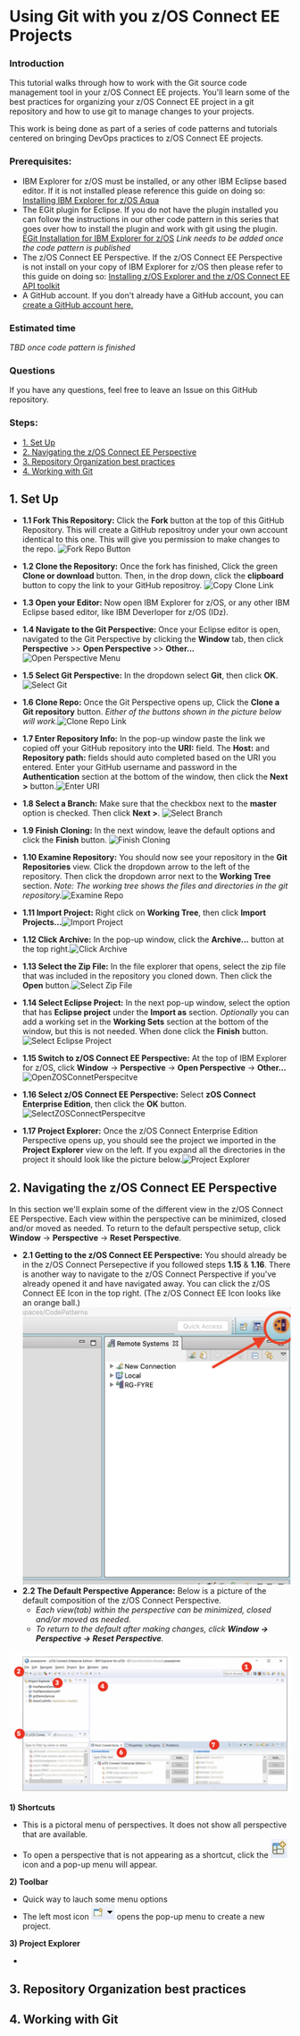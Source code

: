 # Using Git with you z/OS Connect EE Projects <!-- omit in toc -->

### Introduction

This tutorial walks through how to work with the Git source code management tool in your z/OS Connect EE projects. You'll learn some of the best practices for organizing your z/OS Connect EE project in a git repository and how to use git to manage changes to your projects.

This work is being done as part of a series of code patterns and tutorials centered on bringing DevOps practices to z/OS Connect EE projects.

### Prerequisites:

- IBM Explorer for z/OS must be installed, or any other IBM Eclipse based editor. If it is not installed please reference this guide on doing so: [Installing IBM Explorer for z/OS Aqua](https://www.ibm.com/support/knowledgecenter/en/SSBDYH_3.2/com.ibm.zexpl.install.client.doc/topics/install20.html)
- The EGit plugin for Eclipse. If you do not have the plugin installed you can follow the instructions in our other code pattern in this series that goes over how to install the plugin and work with git using the plugin. [EGit Installation for IBM Explorer for z/OS]() _Link needs to be added once the code pattern is published_
- The z/OS Connect EE Perspective. If the z/OS Connect EE Perspective is not install on your copy of IBM Explorer for z/OS then please refer to this guide on doing so: [Installing z/OS Explorer and the z/OS Connect EE API toolkit](https://www.ibm.com/support/knowledgecenter/SS4SVW_beta/installing/install_explorer.html)
- A GitHub account. If you don't already have a GitHub account, you can [create a GitHub account here.](https://github.com/join)

### Estimated time

_TBD once code pattern is finished_

### Questions

If you have any questions, feel free to leave an Issue on this GitHub repository.

### Steps: <!-- omit in toc -->

- [1. Set Up](#1-set-up)
- [2. Navigating the z/OS Connect EE Perspective](#2-navigating-the-zos-connect-ee-perspective)
- [3. Repository Organization best practices](#3-repository-organization-best-practices)
- [4. Working with Git](#4-working-with-git)

## 1. Set Up

- **1.1 Fork This Repository:** Click the **Fork** button at the top of this GitHub Repository. This will create a GitHub repositroy under your own account identical to this one. This will give you permission to make changes to the repo.
  ![Fork Repo Button](docs/images/1.1-ForkRepo.png)

- **1.2 Clone the Repository:** Once the fork has finished, Click the green **Clone or download** button. Then, in the drop down, click the **clipboard** button to copy the link to your GitHub repositroy.
  ![Copy Clone Link](docs/images/1.2-CopyCloneLink.png)

- **1.3 Open your Editor:** Now open IBM Explorer for z/OS, or any other IBM Eclipse based editor, like IBM Deverloper for z/OS (IDz).
- **1.4 Navigate to the Git Perspective:** Once your Eclipse editor is open, navigated to the Git Perspective by clicking the **Window** tab, then click **Perspective** >> **Open Perspective** >> **Other...**
  ![Open Perspective Menu](docs/images/1.4-OpenPerspectiveMenu.png)

- **1.5 Select Git Perspective:** In the dropdown select **Git**, then click **OK**. ![Select Git](docs/images/1.5-SelectGit.png)
- **1.6 Clone Repo:** Once the Git Perspective opens up, Click the **Clone a Git repository** button. _Either of the buttons shown in the picture below will work._![Clone Repo Link](docs/images/1.6-CloneRepoLink.png)
- **1.7 Enter Repository Info:** In the pop-up window paste the link we copied off your GitHub repository into the **URI:** field. The **Host:** and **Repository path:** fields should auto completed based on the URI you entered. Enter your GitHub username and password in the **Authentication** section at the bottom of the window, then click the **Next >** button.![Enter URI](docs/images/1.7-EnterURI.png)
- **1.8 Select a Branch:** Make sure that the checkbox next to the **master** option is checked. Then click **Next >**. ![Select Branch](docs/images/1.8-SelectBranch.png)
- **1.9 Finish Cloning:** In the next window, leave the default options and click the **Finish** button. ![Finish Cloning](docs/images/1.9-FinishCloning.png)
- **1.10 Examine Repository:** You should now see your repository in the **Git Repositories** view. Click the dropdown arrow to the left of the repository. Then click the dropdown arror next to the **Working Tree** section. _Note: The working tree shows the files and directories in the git repository._![Examine Repo](docs/images/1.10-ExamineRepo.png)
- **1.11 Import Project:** Right click on **Working Tree**, then click **Import Projects...**![Import Project](docs/images/1.11-ImportProject.png)
- **1.12 Click Archive:** In the pop-up window, click the **Archive...** button at the top right.![Click Archive](docs/images/1.12-ClickArchive.png)
- **1.13 Select the Zip File:** In the file explorer that opens, select the zip file that was included in the repository you cloned down. Then click the **Open** button.![Select Zip File](docs/images/1.13-SelectZipFile.png)
- **1.14 Select Eclipse Project:** In the next pop-up window, select the option that has **Eclipse project** under the **Import as** section. _Optionally_ you can add a working set in the **Working Sets** section at the bottom of the window, but this is not needed. When done click the **Finish** button. ![Select Eclipse Project](docs/images/1.14-SelectEclipseProject.png)
- **1.15 Switch to z/OS Connect EE Perspective:** At the top of IBM Explorer for z/OS, click **Window** -> **Perspective** -> **Open Perspective** -> **Other...**![OpenZOSConnetPerspecitve](docs/images/1.15-OpenZOSConnectPerspective.png)
- **1.16 Select z/OS Connect EE Perspective:** Select **zOS Connect Enterprise Edition**, then click the **OK** button. ![SelectZOSConnectPerspecitve](docs/images/1.16-SelectZOSConnectPerspective.png)
- **1.17 Project Explorer:** Once the z/OS Connect Enterprise Edition Perspective opens up, you should see the project we imported in the **Project Explorer** view on the left. If you expand all the directories in the project it should look like the picture below.![Project Explorer](docs/images/1.17-ProjectExplorer.png)

## 2. Navigating the z/OS Connect EE Perspective

In this section we'll explain some of the different view in the z/OS Connect EE Perspective. Each view within the perspective can be minimized, closed and/or moved as needed. To return to the default perspective setup, click **Window** -> **Perspective** -> **Reset Perspective**.

- **2.1 Getting to the z/OS Connect EE Perspective:** You should already be in the z/OS Connect Persepective if you followed steps **1.15** & **1.16**. There is another way to navigate to the z/OS Connect Perspective if you've already opened it and have navigated away. You can click the z/OS Connect EE Icon in the top right. (The z/OS Connect EE Icon looks like an orange ball.) ![z/OS Connection EE Icon](docs/images/2.1.1-zosConnectIcon.png)
- **2.2 The Default Perspective Apperance:** Below is a picture of the default composition of the z/OS Connect Perspective.
  - _Each view(tab) within the perspective can be minimized, closed and/or moved as needed._
  - _To return to the default after making changes, click **Window -> Perspective -> Reset Perspective**._

![The Default Perspective](docs/images/2.2-TheDefaultPerspective.png)

**1\) Shortcuts**

- This is a pictoral menu of perspectives. It does not show all perspective that are available.
- To open a perspective that is not appearing as a shortcut, click the ![Perspective Icon](docs/images/2.2.1-PerspectivesIcon.png) icon and a pop-up menu will appear.

**2\) Toolbar**

- Quick way to lauch some menu options
- The left most icon ![New Project Icon](docs/images/2.2.2-NewProjectIcon.png) opens the pop-up menu to create a new project.

**3\) Project Explorer**

-

## 3. Repository Organization best practices

## 4. Working with Git
